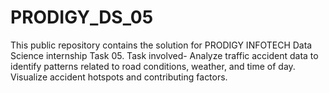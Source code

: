 # PRODIGY_DS_05
This public repository contains the solution for PRODIGY INFOTECH  Data Science internship  Task 05.  Task involved- Analyze traffic accident data to identify patterns related to road conditions, weather, and time of day. Visualize accident hotspots and contributing factors.
